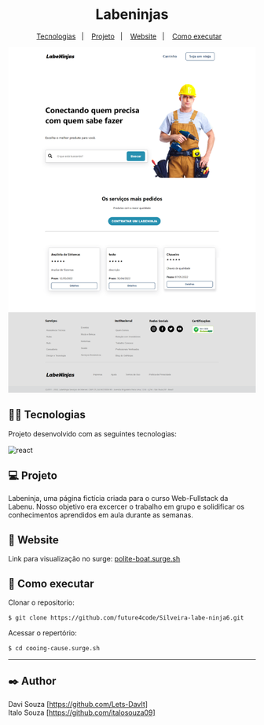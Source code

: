 <h1 align="center">Labeninjas</h1>

<p align="center">
  <a href="#-tecnologias">Tecnologias</a>&nbsp;&nbsp;&nbsp;|&nbsp;&nbsp;&nbsp;
  <a href="#-projeto">Projeto</a>&nbsp;&nbsp;&nbsp;|&nbsp;&nbsp;&nbsp;
  <a href="#-website">Website</a>&nbsp;&nbsp;&nbsp;|&nbsp;&nbsp;&nbsp;
  <a href="#-como-executar">Como executar</a>&nbsp;&nbsp;&nbsp;
  


<p align="center"><img src='src/img/print-home.png' alt='print da página'></p>




## 👨‍💻 Tecnologias

Projeto desenvolvido com as seguintes tecnologias:

<img align="center" src="https://img.shields.io/badge/React-20232A?style=for-the-badge&logo=react&logoColor=61DAFB" alt="react" />

## 💻 Projeto

Labeninja, uma página fictícia criada para o curso Web-Fullstack da Labenu.
Nosso objetivo era excercer o trabalho em grupo e solidificar os conhecimentos aprendidos em aula durante as semanas.

## 📲 Website

Link para visualização no surge: [polite-boat.surge.sh](surge)

## 🚀 Como executar

 Clonar o repositorio:
```bash
$ git clone https://github.com/future4code/Silveira-labe-ninja6.git
```
Acessar o repertório:
```bash
$ cd cooing-cause.surge.sh

```
****
## ✒️ Author

Davi Souza  [https://github.com/Lets-DavIt]</br>
Italo Souza [https://github.com/italosouza09]</br>
